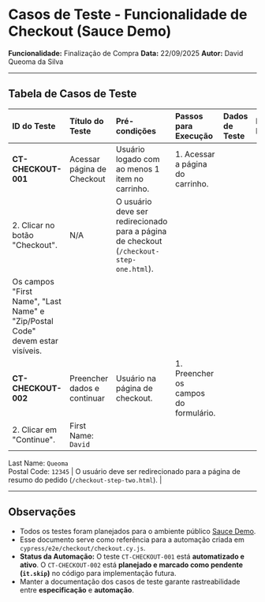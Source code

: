 # Casos de Teste - Funcionalidade de Checkout (Sauce Demo)

**Funcionalidade:** Finalização de Compra
**Data:** 22/09/2025
**Autor:** David Queoma da Silva

---

## Tabela de Casos de Teste

| ID do Teste | Título do Teste | Pré-condições | Passos para Execução | Dados de Teste | Resultado Esperado |
| :--- | :--- | :--- | :--- | :--- | :--- |
| **CT-CHECKOUT-001** | Acessar página de Checkout | Usuário logado com ao menos 1 item no carrinho. | 1. Acessar a página do carrinho.   
 2. Clicar no botão "Checkout". | N/A | O usuário deve ser redirecionado para a página de checkout (`/checkout-step-one.html`).   
 Os campos "First Name", "Last Name" e "Zip/Postal Code" devem estar visíveis. |
| **CT-CHECKOUT-002** | Preencher dados e continuar | Usuário na página de checkout. | 1. Preencher os campos do formulário.   
 2. Clicar em "Continue". | First Name: `David`   
 Last Name: `Queoma`   
 Postal Code: `12345` | O usuário deve ser redirecionado para a página de resumo do pedido (`/checkout-step-two.html`). |

---

## Observações
- Todos os testes foram planejados para o ambiente público [Sauce Demo](https://www.saucedemo.com/ ).
- Esse documento serve como referência para a automação criada em `cypress/e2e/checkout/checkout.cy.js`.
- **Status da Automação:** O teste `CT-CHECKOUT-001` está **automatizado e ativo**. O `CT-CHECKOUT-002` está **planejado e marcado como pendente (`it.skip`)** no código para implementação futura.
- Manter a documentação dos casos de teste garante rastreabilidade entre **especificação** e **automação**.
